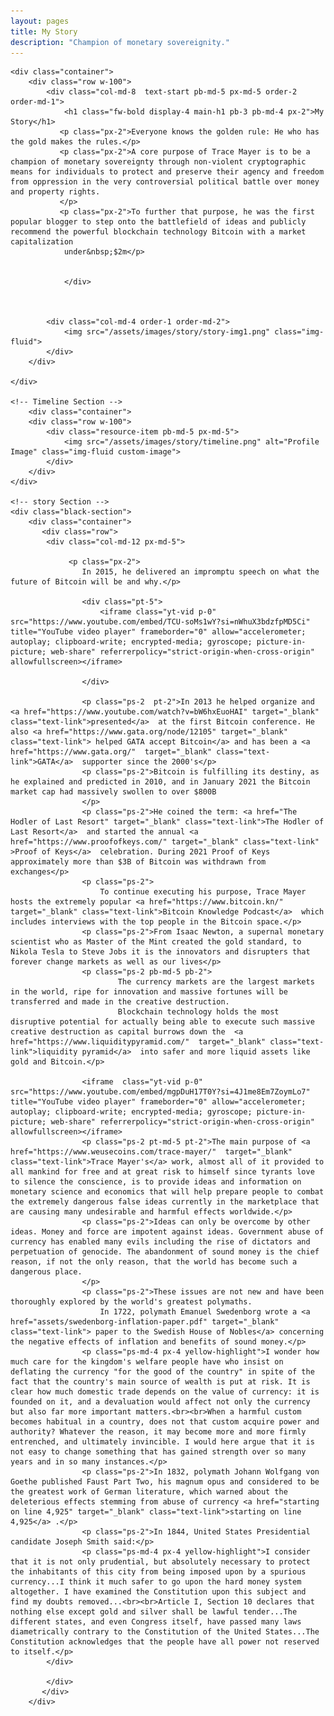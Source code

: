 ```yaml
---
layout: pages
title: My Story 
description: "Champion of monetary sovereignity."
---
```



<html>
<body>

  <!-- Main Section -->
    <div class="container">
        <div class="row w-100">
            <div class="col-md-8  text-start pb-md-5 px-md-5 order-2 order-md-1">
                <h1 class="fw-bold display-4 main-h1 pb-3 pb-md-4 px-2">My Story</h1>
               <p class="px-2">Everyone knows the golden rule: He who has the gold makes the rules.</p>
               <p class="px-2">A core purpose of Trace Mayer is to be a champion of monetary sovereignty through non-violent cryptographic means for individuals to protect and preserve their agency and freedom from oppression in the very controversial political battle over money and property rights.
               </p>
               <p class="px-2">To further that purpose, he was the first popular blogger to step onto the battlefield of ideas and publicly recommend the powerful blockchain technology Bitcoin with a market capitalization 
                under&nbsp;$2m</p>

                    
                </div>

                

            <div class="col-md-4 order-1 order-md-2">
                <img src="/assets/images/story/story-img1.png" class="img-fluid">
            </div>
        </div>
        
    </div>

    <!-- Timeline Section -->
        <div class="container">
        <div class="row w-100">
            <div class="resource-item pb-md-5 px-md-5">
                <img src="/assets/images/story/timeline.png" alt="Profile Image" class="img-fluid custom-image">
            </div>
        </div>
    </div>

    <!-- story Section -->
    <div class="black-section">
        <div class="container">
           <div class="row">
            <div class="col-md-12 px-md-5">
 
                 <p class="px-2">
                    In 2015, he delivered an impromptu speech on what the future of Bitcoin will be and why.</p>
                    
                    <div class="pt-5">
                        <iframe class="yt-vid p-0" src="https://www.youtube.com/embed/TCU-soMs1wY?si=nWhuX3bdzfpMD5Ci" title="YouTube video player" frameborder="0" allow="accelerometer; autoplay; clipboard-write; encrypted-media; gyroscope; picture-in-picture; web-share" referrerpolicy="strict-origin-when-cross-origin" allowfullscreen></iframe>
           
                    </div>             
                    
                    <p class="ps-2  pt-2">In 2013 he helped organize and <a href="https://www.youtube.com/watch?v=bW6hxEuoHAI" target="_blank" class="text-link">presented</a>  at the first Bitcoin conference. He also <a href="https://www.gata.org/node/12105" target="_blank" class="text-link"> helped GATA accept Bitcoin</a> and has been a <a href="https://www.gata.org/"  target="_blank" class="text-link">GATA</a>  supporter since the 2000's</p>
                    <p class="ps-2">Bitcoin is fulfilling its destiny, as he explained and predicted in 2010, and in January 2021 the Bitcoin market cap had massively swollen to over $800B
                    </p>
                    <p class="ps-2">He coined the term: <a href="The Hodler of Last Resort" target="_blank" class="text-link">The Hodler of Last Resort</a>  and started the annual <a href="https://www.proofofkeys.com/" target="_blank" class="text-link" >Proof of Keys</a>  celebration. During 2021 Proof of Keys approximately more than $3B of Bitcoin was withdrawn from exchanges</p>
                    <p class="ps-2">
                        To continue executing his purpose, Trace Mayer hosts the extremely popular <a href="https://www.bitcoin.kn/"  target="_blank" class="text-link">Bitcoin Knowledge Podcast</a>  which includes interviews with the top people in the Bitcoin space.</p>
                    <p class="ps-2">From Isaac Newton, a supernal monetary scientist who as Master of the Mint created the gold standard, to Nikola Tesla to Steve Jobs it is the innovators and disrupters that forever change markets as well as our lives</p>
                    <p class="ps-2 pb-md-5 pb-2">
                            The currency markets are the largest markets in the world, ripe for innovation and massive fortunes will be transferred and made in the creative destruction.
                            Blockchain technology holds the most disruptive potential for actually being able to execute such massive creative destruction as capital burrows down the  <a href="https://www.liquiditypyramid.com/"  target="_blank" class="text-link">liquidity pyramid</a>  into safer and more liquid assets like gold and Bitcoin.</p>

                    <iframe  class="yt-vid p-0" src="https://www.youtube.com/embed/mgpDuH17T0Y?si=4J1me8Em7ZoymLo7" title="YouTube video player" frameborder="0" allow="accelerometer; autoplay; clipboard-write; encrypted-media; gyroscope; picture-in-picture; web-share" referrerpolicy="strict-origin-when-cross-origin" allowfullscreen></iframe>
                    <p class="ps-2 pt-md-5 pt-2">The main purpose of <a href="https://www.weusecoins.com/trace-mayer/"  target="_blank" class="text-link">Trace Mayer's</a> work, almost all of it provided to all mankind for free and at great risk to himself since tyrants love to silence the conscience, is to provide ideas and information on monetary science and economics that will help prepare people to combat the extremely dangerous false ideas currently in the marketplace that are causing many undesirable and harmful effects worldwide.</p>
                    <p class="ps-2">Ideas can only be overcome by other ideas. Money and force are impotent against ideas. Government abuse of currency has enabled many evils including the rise of dictators and perpetuation of genocide. The abandonment of sound money is the chief reason, if not the only reason, that the world has become such a dangerous place.
                    </p>
                    <p class="ps-2">These issues are not new and have been thoroughly explored by the world's greatest polymaths.
                        In 1722, polymath Emanuel Swedenborg wrote a <a href="assets/swedenborg-inflation-paper.pdf" target="_blank" class="text-link"> paper to the Swedish House of Nobles</a> concerning the negative effects of inflation and benefits of sound money.</p>
                    <p class="ps-md-4 px-4 yellow-highlight">I wonder how much care for the kingdom's welfare people have who insist on deflating the currency "for the good of the country" in spite of the fact that the country's main source of wealth is put at risk. It is clear how much domestic trade depends on the value of currency: it is founded on it, and a devaluation would affect not only the currency but also far more important matters.<br><br>When a harmful custom becomes habitual in a country, does not that custom acquire power and authority? Whatever the reason, it may become more and more firmly entrenched, and ultimately invincible. I would here argue that it is not easy to change something that has gained strength over so many years and in so many instances.</p>
                    <p class="ps-2">In 1832, polymath Johann Wolfgang von Goethe published Faust Part Two, his magnum opus and considered to be the greatest work of German literature, which warned about the deleterious effects stemming from abuse of currency <a href="starting on line 4,925" target="_blank" class="text-link">starting on line 4,925</a> .</p>
                    <p class="ps-2">In 1844, United States Presidential candidate Joseph Smith said:</p>
                    <p class="ps-md-4 px-4 yellow-highlight">I consider that it is not only prudential, but absolutely necessary to protect the inhabitants of this city from being imposed upon by a spurious currency...I think it much safer to go upon the hard money system altogether. I have examined the Constitution upon this subject and find my doubts removed...<br><br>Article I, Section 10 declares that nothing else except gold and silver shall be lawful tender...The different states, and even Congress itself, have passed many laws diametrically contrary to the Constitution of the United States...The Constitution acknowledges that the people have all power not reserved to itself.</p>
            </div>
               
            </div>
           </div>
        </div>
    

</body>
</html>